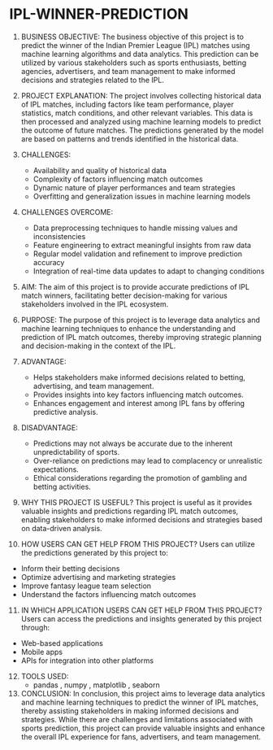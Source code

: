 # IPL-WINNER-PREDICTION

1. BUSINESS OBJECTIVE:
   The business objective of this project is to predict the winner of the Indian Premier League (IPL) matches using machine learning algorithms and data analytics. This prediction can be utilized by various stakeholders such as sports enthusiasts, betting agencies, advertisers, and team management to make informed decisions and strategies related to the IPL.

2. PROJECT EXPLANATION:
   The project involves collecting historical data of IPL matches, including factors like team performance, player statistics, match conditions, and other relevant variables. This data is then processed and analyzed using machine learning models to predict the outcome of future matches. The predictions generated by the model are based on patterns and trends identified in the historical data.

3. CHALLENGES:
   - Availability and quality of historical data
   - Complexity of factors influencing match outcomes
   - Dynamic nature of player performances and team strategies
   - Overfitting and generalization issues in machine learning models

4. CHALLENGES OVERCOME:
   - Data preprocessing techniques to handle missing values and inconsistencies
   - Feature engineering to extract meaningful insights from raw data
   - Regular model validation and refinement to improve prediction accuracy
   - Integration of real-time data updates to adapt to changing conditions

5. AIM:
   The aim of this project is to provide accurate predictions of IPL match winners, facilitating better decision-making for various stakeholders involved in the IPL ecosystem.

6. PURPOSE:
   The purpose of this project is to leverage data analytics and machine learning techniques to enhance the understanding and prediction of IPL match outcomes, thereby improving strategic planning and decision-making in the context of the IPL.

7. ADVANTAGE:
   - Helps stakeholders make informed decisions related to betting, advertising, and team management.
   - Provides insights into key factors influencing match outcomes.
   - Enhances engagement and interest among IPL fans by offering predictive analysis.

8. DISADVANTAGE:
   - Predictions may not always be accurate due to the inherent unpredictability of sports.
   - Over-reliance on predictions may lead to complacency or unrealistic expectations.
   - Ethical considerations regarding the promotion of gambling and betting activities.

9. WHY THIS PROJECT IS USEFUL?
   This project is useful as it provides valuable insights and predictions regarding IPL match outcomes, enabling stakeholders to make informed decisions and strategies based on data-driven analysis.

10. HOW USERS CAN GET HELP FROM THIS PROJECT?
    Users can utilize the predictions generated by this project to:
   - Inform their betting decisions
   - Optimize advertising and marketing strategies
   - Improve fantasy league team selection
   - Understand the factors influencing match outcomes

11. IN WHICH APPLICATION USERS CAN GET HELP FROM THIS PROJECT?
    Users can access the predictions and insights generated by this project through:
   - Web-based applications
   - Mobile apps
   - APIs for integration into other platforms

12. TOOLS USED:
    - pandas , numpy , matplotlib , seaborn 
13. CONCLUSION:
    In conclusion, this project aims to leverage data analytics and machine learning techniques to predict the winner of IPL matches, thereby assisting stakeholders in making informed decisions and strategies. While there are challenges and limitations associated with sports prediction, this project can provide valuable insights and enhance the overall IPL experience for fans, advertisers, and team management.
